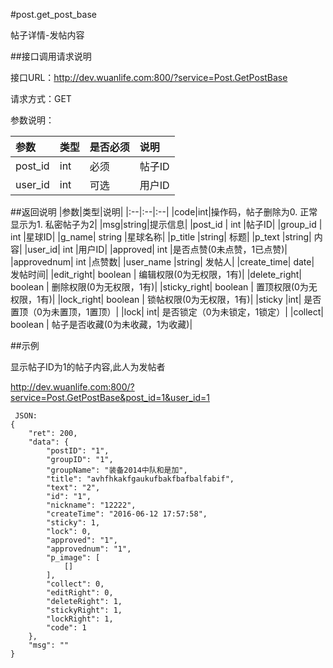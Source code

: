 #post.get_post_base

帖子详情-发帖内容

##接口调用请求说明

接口URL：http://dev.wuanlife.com:800/?service=Post.GetPostBase

请求方式：GET

参数说明：

|参数|类型|是否必须|说明|
|:--|:--|:--|:--|
|post_id|int|必须|帖子ID|
|user_id|int|可选|用户ID|

##返回说明
|参数|类型|说明|
|:--|:--|:--|
|code|int|操作码，帖子删除为0. 正常显示为1. 私密帖子为2|
|msg|string|提示信息|
|post_id	|	int	|帖子ID|
|group_id	|	int	|星球ID|
|g_name|	string	|星球名称|
|p_title	|string|	标题|
|p_text	|string|	内容|
|user_id|	int	|用户ID|
|approved|	int	|是否点赞(0未点赞，1已点赞)|
|approvednum|	int	|点赞数|
|user_name	|string|	发帖人|
|create_time|	date|	发帖时间|
|edit_right|	boolean	|	编辑权限(0为无权限，1有)|
|delete_right|	boolean	|	删除权限(0为无权限，1有)|
|sticky_right|	boolean	|	置顶权限(0为无权限，1有)|
|lock_right|	boolean	|	锁帖权限(0为无权限，1有)|
|sticky   |int|    是否置顶（0为未置顶，1置顶）|
|lock|    int|   是否锁定（0为未锁定，1锁定）|
|collect| boolean |   帖子是否收藏(0为未收藏，1为收藏)|


##示例

显示帖子ID为1的帖子内容,此人为发帖者

http://dev.wuanlife.com:800/?service=Post.GetPostBase&post_id=1&user_id=1

     JSON:
    {
        "ret": 200,
        "data": {
            "postID": "1",
            "groupID": "1",
            "groupName": "装备2014中队和是加",
            "title": "avhfhkakfgaukufbakfbafbalfabif",
            "text": "2",
            "id": "1",
            "nickname": "12222",
            "createTime": "2016-06-12 17:57:58",
            "sticky": 1,
            "lock": 0,
            "approved": "1",
            "approvednum": "1",
            "p_image": [
                []
            ],
            "collect": 0,
            "editRight": 0,
            "deleteRight": 1,
            "stickyRight": 1,
            "lockRight": 1,
            "code": 1
        },
        "msg": ""
    }
